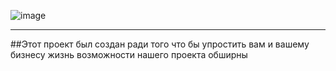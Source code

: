![image](https://user-images.githubusercontent.com/90931685/173171528-eb162e94-d489-4b9e-abd0-709220bee28d.png)
___________________________________________________________________________
##Этот проект был создан ради того что бы упростить вам и вашему бизнесу жизнь возможности нашего проекта обширны 
